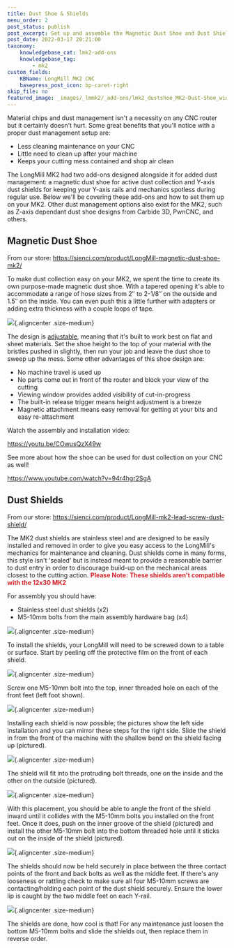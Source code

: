 ```yaml
---
title: Dust Shoe & Shields
menu_order: 2
post_status: publish
post_excerpt: Set up and assemble the Magnetic Dust Shoe and Dust Shields for your LongMill MK2. These add-ons will help keep your work surface free from dust.
post_date: 2022-03-17 20:21:00
taxonomy:
    knowledgebase_cat: lmk2-add-ons
    knowledgebase_tag:
        - mk2
custom_fields:
    KBName: LongMill MK2 CNC
    basepress_post_icon: bp-caret-right
skip_file: no
featured_image: _images/_lmmk2/_add-ons/lmk2_dustshoe_MK2-Dust-Shoe_wid.png
---
```


Material chips and dust management isn't a necessity on any CNC router but it certainly doesn't hurt. Some great benefits that you'll notice with a proper dust management setup are:

- Less cleaning maintenance on your CNC
- Little need to clean up after your machine
- Keeps your cutting mess contained and shop air clean

The LongMill MK2 had two add-ons designed alongside it for added dust management: a magnetic dust shoe for active dust collection and Y-axis dust shields for keeping your Y-axis rails and mechanics spotless during regular use. Below we'll be covering these add-ons and how to set them up on your MK2. Other dust management options also exist for the MK2, such as Z-axis dependant dust shoe designs from Carbide 3D, PwnCNC, and others.

## Magnetic Dust Shoe

From our store: <a href="https://sienci.com/product/LongMill-magnetic-dust-shoe-mk2/" target="_blank" rel="noopener">https://sienci.com/product/LongMill-magnetic-dust-shoe-mk2/</a>

To make dust collection easy on your MK2, we spent the time to create its own purpose-made magnetic dust shoe. With a tapered opening it's able to accommodate a range of hose sizes from 2″ to 2-1/8″ on the outside and 1.5″ on the inside. You can even push this a little further with adapters or adding extra thickness with a couple loops of tape.

![](/_images/_lmmk2/_add-ons/_all/lmk2_dustshoe_magdustshoe-1.jpg){.aligncenter .size-medium}

The design is <a href="https://resources.sienci.com/view/lmk2-dust-collection/#fixed-vs--adjustable-dust-shoes" target="_blank" rel="noopener">adjustable</a>, meaning that it's built to work best on flat and sheet materials. Set the shoe height to the top of your material with the bristles pushed in slightly, then run your job and leave the dust shoe to sweep up the mess. Some other advantages of this shoe design are:

- No machine travel is used up
- No parts come out in front of the router and block your view of the cutting
- Viewing window provides added visibility of cut-in-progress
- The built-in release trigger means height adjustment is a breeze
- Magnetic attachment means easy removal for getting at your bits and easy re-attachment

Watch the assembly and installation video:

https://youtu.be/COwusQzX49w

See more about how the shoe can be used for dust collection on your CNC as well!

https://www.youtube.com/watch?v=94r4hgr2SgA

## Dust Shields

From our store: <a href="https://sienci.com/product/LongMill-mk2-lead-screw-dust-shield/" target="_blank" rel="noopener">https://sienci.com/product/LongMill-mk2-lead-screw-dust-shield/</a>

The MK2 dust shields are stainless steel and are designed to be easily installed and removed in order to give you easy access to the LongMill's mechanics for maintenance and cleaning. Dust shields come in many forms, this style isn't 'sealed' but is instead meant to provide a reasonable barrier to dust entry in order to discourage build-up on the mechanical areas closest to the cutting action. <span style="color: #d22329;"><strong>Please Note:</strong></span> <span style="color: #d22329;"><strong>These shields aren't compatible with the 12x30 MK2</strong></span>

For assembly you should have:

- Stainless steel dust shields (x2)
- M5-10mm bolts from the main assembly hardware bag (x4)

![](/_images/_lmmk2/_add-ons/_all/lmk2_dustshoe_dustsheild.jpg){.aligncenter .size-medium}

To install the shields, your LongMill will need to be screwed down to a table or surface. Start by peeling off the protective film on the front of each shield.

![](/_images/_lmmk2/_add-ons/_all/lmk2_dustshoe_dustsheild_1.jpg){.aligncenter .size-medium}

Screw one M5-10mm bolt into the top, inner threaded hole on each of the front feet (left foot shown).

![](/_images/_lmmk2/_add-ons/_all/lmk2_dustshoe_dustscrew.jpg){.aligncenter .size-medium}

Installing each shield is now possible; the pictures show the left side installation and you can mirror these steps for the right side. Slide the shield in from the front of the machine with the shallow bend on the shield facing up (pictured).

![](/_images/_lmmk2/_add-ons/_all/lmk2_dustshoe_dustmirror.jpg){.aligncenter .size-medium}

The shield will fit into the protruding bolt threads, one on the inside and the other on the outside (pictured).

![](/_images/_lmmk2/_add-ons/_all/lmk2_dustshoe_dustoutside.jpg){.aligncenter .size-medium}

With this placement, you should be able to angle the front of the shield inward until it collides with the M5-10mm bolts you installed on the front feet. Once it does, push on the inner groove of the shield (pictured) and install the other M5-10mm bolt into the bottom threaded hole until it sticks out on the inside of the shield (pictured).

![](/_images/_lmmk2/_add-ons/_all/lmk2_dustshoe_dusttight.jpg){.aligncenter .size-medium}

The shields should now be held securely in place between the three contact points of the front and back bolts as well as the middle feet. If there's any looseness or rattling check to make sure all four M5-10mm screws are contacting/holding each point of the dust shield securely. Ensure the lower lip is caught by the two middle feet on each Y-rail.

![](/_images/_lmmk2/_add-ons/_all/lmk2_dustshoe_dustdone.jpg){.aligncenter .size-medium}

The shields are done, how cool is that! For any maintenance just loosen the bottom M5-10mm bolts and slide the shields out, then replace them in reverse order.
